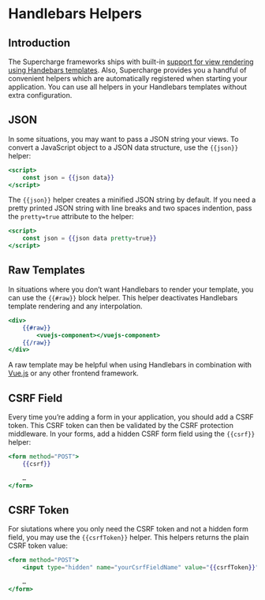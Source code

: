 # Handlebars Helpers


## Introduction
The Supercharge frameworks ships with built-in [support for view rendering using Handebars templates](/docs/{{version}}/handlebars). Also, Supercharge provides you a handful of convenient helpers which are automatically registered when starting your application. You can use all helpers in your Handlebars templates without extra configuration.


## JSON
In some situations, you may want to pass a JSON string your views. To convert a JavaScript object to a JSON data structure, use the `{{json}}` helper:

```handlebars
<script>
    const json = {{json data}}
</script>
```

The `{{json}}` helper creates a minified JSON string by default. If you need a pretty printed JSON string with line breaks and two spaces indention, pass the `pretty=true` attribute to the helper:

```handlebars
<script>
    const json = {{json data pretty=true}}
</script>
```


## Raw Templates
In situations where you don’t want Handlebars to render your template, you can use the `{{#raw}}` block helper. This helper deactivates Handlebars template rendering and any interpolation.

```handlebars
<div>
    {{#raw}}
        <vuejs-component></vuejs-component>
    {{/raw}}
</div>
```

A raw template may be helpful when using Handlebars in combination with [Vue.js](https://vuejs.org) or any other frontend framework.


## CSRF Field
Every time you’re adding a form in your application, you should add a CSRF token. This CSRF token can then be validated by the CSRF protection middleware. In your forms, add a hidden CSRF form field using the `{{csrf}}` helper:

```handlebars
<form method="POST">
    {{csrf}}

    …
</form>
```


## CSRF Token
For siutations where you only need the CSRF token and not a hidden form field, you may use the `{{csrfToken}}` helper. This helpers returns the plain CSRF token value:

```handlebars
<form method="POST">
    <input type="hidden" name="yourCsrfFieldName" value="{{csrfToken}}">

    …
</form>
```
